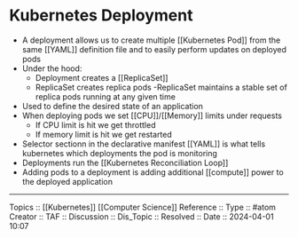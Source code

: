 # Kubernetes Deployment

- A deployment allows us to create multiple [[Kubernetes Pod]] from the same [[YAML]] definition file and to easily perform updates on deployed pods 
- Under the hood:
	- Deployment creates a [[ReplicaSet]]
	- ReplicaSet creates replica pods 
		-ReplicaSet maintains a stable set of replica pods running at any given time
- Used to define the desired state of an application
- When deploying pods we set [[CPU]]/[[Memory]] limits under requests
	- If CPU limit is hit we get throttled
	- If memory limit is hit we get restarted
- Selector sectionn in the declarative manifest [[YAML]] is what tells kubernetes which deployments the pod is monitoring
- Deployments run the [[Kubernetes Reconciliation Loop]]
- Adding pods to a deployment is adding additional [[compute]] power to the deployed application
---
Topics :: [[Kubernetes]] [[Computer Science]]
Reference ::
Type :: #atom
Creator ::
TAF ::
Discussion ::
Dis_Topic :: 
Resolved ::
Date :: 2024-04-01 10:07
